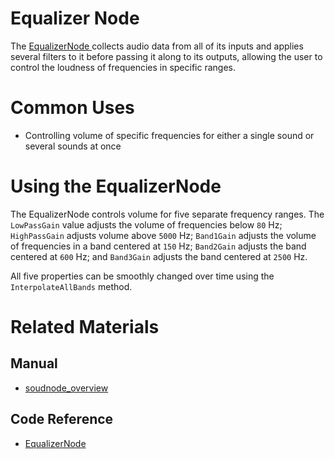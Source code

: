 # Equalizer Node
The [ EqualizerNode ](https://github.com/PlasmaEngine/PlasmaDocs/tree/master/docs/C%2B%2B/code_reference/class_reference/equalizernode.markdown) collects audio data from all of its inputs and applies several filters to it before passing it along to its outputs, allowing the user to control the loudness of frequencies in specific ranges. 

# Common Uses

- Controlling volume of specific frequencies for either a single sound or several sounds at once

# Using the EqualizerNode

The EqualizerNode controls volume for five separate frequency ranges. The `LowPassGain` value adjusts the volume of frequencies below `80` Hz; `HighPassGain` adjusts volume above `5000` Hz; `Band1Gain` adjusts the volume of frequencies in a band centered at `150` Hz; `Band2Gain` adjusts the band centered at `600` Hz; and `Band3Gain` adjusts the band centered at `2500` Hz.

All five properties can be smoothly changed over time using the `InterpolateAllBands` method.

# Related Materials
## Manual
- [soudnode_overview](https://plasmaengine.github.io/PlasmaDocs/Manual/audio/soundnode/soudnode_overview.markdown)

## Code Reference
- [ EqualizerNode ](https://github.com/PlasmaEngine/PlasmaDocs/tree/master/docs/C%2B%2B/code_reference/class_reference/equalizernode.markdown) 

 